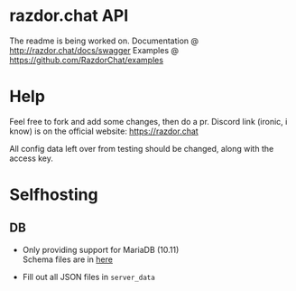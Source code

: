 # razdor.chat API
The readme is being worked on.
Documentation @ http://razdor.chat/docs/swagger
Examples @ https://github.com/RazdorChat/examples

# Help
Feel free to fork and add some changes, then do a pr.
Discord link (ironic, i know) is on the official website: https://razdor.chat

All config data left over from testing should be changed, along with the access key.

# Selfhosting
## DB
* Only providing support for MariaDB (10.11) \
Schema files are in [here](https://github.com/RazdorChat/sql)

* Fill out all JSON files in `server_data`
